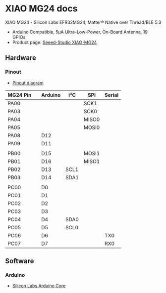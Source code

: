 # XIAO MG24 docs

XIAO MG24 - Silicon Labs EFR32MG24, Matter® Native over Thread/BLE 5.3
- Arduino Compatible, 5μA Ultra-Low-Power, On-Board Antenna, 19 GPIOs
- Product page: [Seeed-Studio XIAO-MG24](https://www.seeedstudio.com/Seeed-Studio-XIAO-MG24-p-6247.html)

## Hardware

### Pinout

- [Pinout diagram](https://media-cdn.seeedstudio.com/media/wysiwyg/102010610HO2.jpg)

| MG24 Pin |   | Arduino | i²C  | SPI   | Serial |
|----------|---|---------|------|-------|--------|
| PA00     |   |         |      | SCK1  |        |
| PA03     |   |         |      | SCK0  |        |
| PA04     |   |         |      | MISO0 |        |
| PA05     |   |         |      | MOSI0 |        |
| PA08     |   | D12     |      |       |        |
| PA09     |   | D11     |      |       |        |
|          |   |         |      |       |        |
| PB00     |   | D15     |      | MOSI1 |        |
| PB01     |   | D16     |      | MISO1 |        |
| PB02     |   | D13     | SCL1 |       |        |
| PB03     |   | D14     | SDA1 |       |        |
|          |   |         |      |       |        |
| PC00     |   | D0      |      |       |        |
| PC01     |   | D1      |      |       |        |
| PC02     |   | D2      |      |       |        |
| PC03     |   | D3      |      |       |        |
| PC04     |   | D4      | SDA0 |       |        |
| PC05     |   | D5      | SCL0 |       |        |
| PC06     |   | D6      |      |       | TX0    |
| PC07     |   | D7      |      |       | RX0    |

## Software

### Arduino

- [Silicon Labs Arduino Core](https://github.com/SiliconLabs/arduino)
